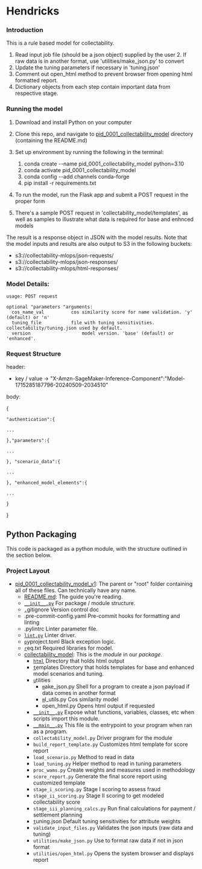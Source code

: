 
# Hendricks

### Introduction

This is a rule based model for collectability.

1. Read input job file (should be a json object) supplied by the user
   2. If raw data is in another format, use 'utilities/make_json.py' to convert
2. Update the tuning parameters if necessary in 'tuning.json'
3. Comment out open_html method to prevent browser from opening html formatted report.
4. Dictionary objects from each step contain important data from respective stage.

### Running the model

1. Download and install Python on your computer
2. Clone this repo, and navigate to [pid_0001_collectability_model](.) directory (containing the README.md)
3. Set up environment by running the following in the terminal:

   1. conda create --name pid_0001_collectability_model python=3.10
   2. conda activate pid_0001_collectability_model
   3. conda config --add channels conda-forge
   4. pip install -r requirements.txt
4. To run the model, run the Flask app and submit a POST request in the proper form
5. There's a sample POST request in 'collectability_model/templates', as well as samples to illustrate what data is required for base and enhnced models

The result is a response object in JSON with the model results.  Note that the model inputs and results are also output to S3 in the following buckets:

* s3://collectability-mlops/json-requests/
* s3://collectability-mlops/json-responses/
* s3://collectability-mlops/html-responses/

### Model Details:

```commandline
usage: POST request
  
optional "parameters "arguments:
  cos_name_val	  		cos similarity score for name validation. 'y' (default) or 'n'
  tuning_file	  		file with tuning sensitivities. collectability/tuning.json used by default.
  version            		model version. 'base' (default) or 'enhanced'.
```

### Request Structure

header:

* key / value -> "X-Amzn-SageMaker-Inference-Component":"Model-1715285187796-20240509-2034510"

body:

{

    "authentication":{

    ...

    },"parameters":{

    ...

    }, "scenario_data":{

    ...

    }, "enhanced_model_elements":{

    ...

    }

}

## Python Packaging

This code is packaged as a python module, with the structure outlined in the section below.

### Project Layout

* [pid_0001_collectability_model_v1](collectability_model): The parent or "root" folder containing all of these files. Can technically have any name.
  * [README.md](README.md):
    The guide you're reading.
  * [`__init__.py`](lab1/__init__.py)
    For package / module structure.
  * [`.`](lab1/__init__.py)gitignore
    Version control doc
  * .pre-commit-config.yaml
    Pre-commit hooks for formatting and linting
  * .pylintrc
    Linter parameter file.
  * [`lint.py`](lab1/__init__.py)
    Linter driver.
  * [`p`](lab1/__init__.py)yproject.toml
    Black exception logic.
  * [`r`](lab1/__init__.py)eq.txt
    Required libraries for model.
  * [collectability_model](.): This is the *module* in our *package*.
    * [`html`](lab1/__init__.py)
      Directory that holds html output
    * [`t`](lab1/__init__.py)emplates
      Directory that holds templates for base and enhanced model scenarios and tuning.
    * [`u`](lab1/__init__.py)tilities
      * [`m`](lab1/__init__.py)ake_json.py
        Shell for a program to create a json payload if data comes in another format
      * [`m`](lab1/__init__.py)l_utils.py
        Cos similarity model
      * open_html.py
        Opens html output if requested
    * [`__init__.py`](lab1/__init__.py)
      Expose what functions, variables, classes, etc when scripts import this module.
    * [`__main__.py`](lab1/__main__.py)
      This file is the entrypoint to your program when ran as a program.
    * `collectability_model.py`
      Driver program for the module
    * `build_report_template.py`
      Customizes html template for score report
    * `load_scenario.py`
      Method to read in data
    * `load_tuning.py`
      Helper method to read in tuning parameters
    * `proc_wams.py`
      Create weights and measures used in methodology
    * `score_report.py`
      Generate the final score report using customized template
    * `stage_i_scoring.py`
      Stage I scoring to assess fraud
    * `stage_ii_scoring.py`
      Stage II scoring to get modeled collectability score
    * `stage_iii_planning_calcs.py`
      Run final calculations for payment / settlement planning
    * [`t`](lab1/__init__.py)uning.json
      Default tuning sensitivities for attribute weights
    * `validate_input_files.py`
      Validates the json inputs (raw data and tuning)
    * `utilities/make_json.py`
      Use to format raw data if not in json format
    * `utilities/open_html.py`
      Opens the system browser and displays report
